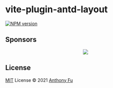 # vite-plugin-antd-layout

[![NPM version](https://img.shields.io/npm/v/vite-plugin-antd-layout?color=a1b858&label=)](https://www.npmjs.com/package/vite-plugin-antd-layout)

## Sponsors

<p align="center">
  <a href="https://cdn.jsdelivr.net/gh/antfu/static/sponsors.svg">
    <img src='https://cdn.jsdelivr.net/gh/antfu/static/sponsors.svg'/>
  </a>
</p>

## License

[MIT](./LICENSE) License © 2021 [Anthony Fu](https://github.com/antfu)
